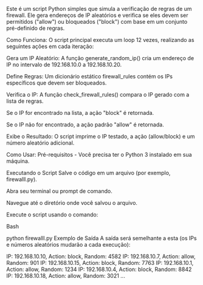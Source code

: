 Este é um script Python simples que simula a verificação de regras de um firewall. Ele gera endereços de IP aleatórios e verifica se eles devem ser permitidos ("allow") ou bloqueados ("block") 
com base em um conjunto pré-definido de regras.


Como Funciona:
O script principal executa um loop 12 vezes, realizando as seguintes ações em cada iteração:

Gera um IP Aleatório: A função generate_random_ip() cria um endereço de IP no intervalo de 192.168.10.0 a 192.168.10.20.

Define Regras: Um dicionário estático firewall_rules contém os IPs específicos que devem ser bloqueados.

Verifica o IP: A função check_firewall_rules() compara o IP gerado com a lista de regras.

Se o IP for encontrado na lista, a ação "block" é retornada.

Se o IP não for encontrado, a ação padrão "allow" é retornada.

Exibe o Resultado: O script imprime o IP testado, a ação (allow/block) e um número aleatório adicional.


Como Usar:
Pré-requisitos - Você precisa ter o Python 3 instalado em sua máquina.

Executando o Script
Salve o código em um arquivo (por exemplo, firewalll.py).

Abra seu terminal ou prompt de comando.

Navegue até o diretório onde você salvou o arquivo.

Execute o script usando o comando:

Bash

python firewalll.py
Exemplo de Saída
A saída será semelhante a esta (os IPs e números aleatórios mudarão a cada execução):

IP: 192.168.10.10, Action: block, Random: 4582
IP: 192.168.10.7, Action: allow, Random: 901
IP: 192.168.10.15, Action: block, Random: 7763
IP: 192.168.10.1, Action: allow, Random: 1234
IP: 192.168.10.4, Action: block, Random: 8842
IP: 192.168.10.18, Action: allow, Random: 3021
...
